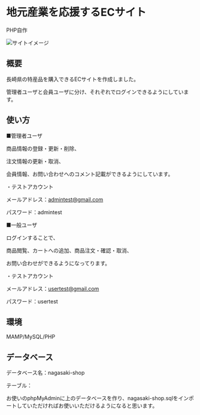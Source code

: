 # 地元産業を応援するECサイト
PHP自作

![サイトイメージ](https://github.com/yamaguchi0309/yamaguchi_masakazu/assets/149088997/84cac5ac-cf19-4788-9e0a-b82080400488)


## 概要
長崎県の特産品を購入できるECサイトを作成しました。

管理者ユーザと会員ユーザに分け、それぞれでログインできるようにしています。


## 使い方
■管理者ユーザ

商品情報の登録・更新・削除、

注文情報の更新・取消、

会員情報、お問い合わせへのコメント記載ができるようにしています。

・テストアカウント

メールアドレス：admintest@gmail.com

パスワード：admintest


■一般ユーザ

ログインすることで、

商品閲覧、カートへの追加、商品注文・確認・取消、

お問い合わせができるようになってります。

・テストアカウント

メールアドレス：usertest@gmail.com

パスワード：usertest


## 環境
MAMP/MySQL/PHP


## データベース
データベース名：nagasaki-shop 

テーブル：

お使いのphpMyAdminに上のデータベースを作り、nagasaki-shop.sqlをインポートしていただければお使いいただけるようになると思います。